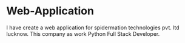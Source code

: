 # Web-Application
I have create a web application for spidermation technologies pvt. ltd lucknow. This company as work Python Full Stack Developer.
